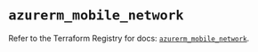 # `azurerm_mobile_network`

Refer to the Terraform Registry for docs: [`azurerm_mobile_network`](https://registry.terraform.io/providers/hashicorp/azurerm/4.11.0/docs/resources/mobile_network).
